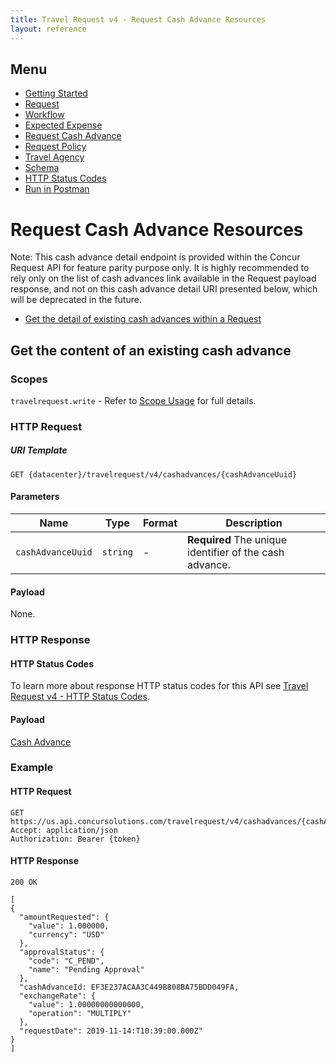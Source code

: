 ```yaml
---
title: Travel Request v4 - Request Cash Advance Resources
layout: reference
---
```


## Menu

* [Getting Started](./v4.get-started.html)
* [Request](./v4.endpoints.request-resources.html)
* [Workflow](./v4.endpoints.workflow-resources.html)
* [Expected Expense](./v4.endpoints.expected-expense-resources.html)
* [Request Cash Advance](./v4.endpoints.cashadvance-resources.html)
* [Request Policy](./v4.endpoints.policy-resources.html)
* [Travel Agency](./v4.endpoints.travel-agency-resources.html)
* [Schema](./v4.endpoints.schemas.html)
* [HTTP Status Codes](./v4.response-codes.html)
* [Run in Postman](https://app.getpostman.com/run-collection/8273d843078f0bcf0823)

# <a name="request-cash-advance-resource"></a>Request Cash Advance Resources

Note: This cash advance detail endpoint is provided within the Concur Request API for feature parity purpose only. It is highly recommended to rely only on the list of cash advances link available in the Request payload response, and not on this cash advance detail URI presented below, which will be deprecated in the future.

* [Get the detail of existing cash advances within a Request](#get-request-cash-advance-resource)

## <a name="get-request-cash-advance-resource"></a>Get the content of an existing cash advance

### Scopes

`travelrequest.write` - Refer to [Scope Usage](./v4.get-started.html#scope-usage) for full details.

### HTTP Request

##### URI Template

```
GET {datacenter}/travelrequest/v4/cashadvances/{cashAdvanceUuid}
```

#### Parameters

Name|Type|Format|Description
---|---|---|---
`cashAdvanceUuid`|`string`|-|**Required** The unique identifier of the cash advance.

#### Payload

None.

### HTTP Response

#### HTTP Status Codes

To learn more about response HTTP status codes for this API see [Travel Request v4 - HTTP Status Codes](./v4.response-codes.html).

#### Payload

[Cash Advance](./v4.endpoints.schemas.html#schema-cashadvance)

### Example

#### HTTP Request

```shell
GET https://us.api.concursolutions.com/travelrequest/v4/cashadvances/{cashAdvanceUuid}
Accept: application/json
Authorization: Bearer {token}
```

#### HTTP Response

```shell
200 OK
```

```json.
[
{
  "amountRequested": {
    "value": 1.000000,
    "currency": "USD"
  },
  "approvalStatus": {
    "code": "C_PEND",
    "name": "Pending Approval"
  },
  "cashAdvanceId: EF3E237ACAA3C449B808BA75BDD049FA,
  "exchangeRate": {
    "value": 1.00000000000000,
    "operation": "MULTIPLY"
  },
  "requestDate": 2019-11-14:T10:39:00.000Z"
}
]

```
